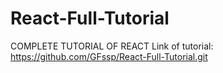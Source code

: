 # React-Full-Tutorial
COMPLETE TUTORIAL OF REACT
Link of tutorial: https://github.com/GFssp/React-Full-Tutorial.git
